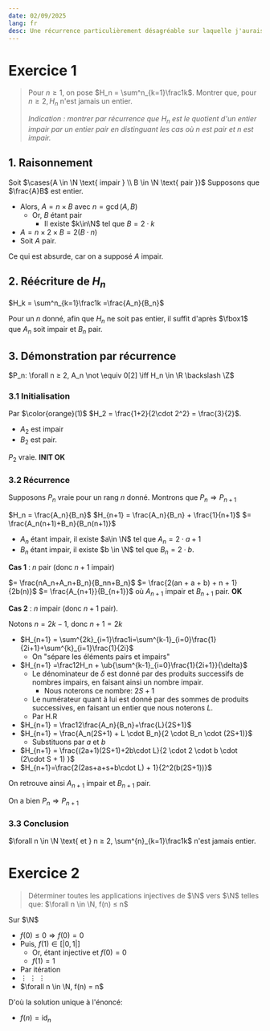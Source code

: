 ```yaml
---
date: 02/09/2025
lang: fr
desc: Une récurrence particulièrement désagréable sur laquelle j'aurais besoin d'un peu d'aide.
---
```



$\newcommand{\cases}[1]{\begin{cases}#1\end{cases}}\newcommand{\N}{\mathbb{N}}\newcommand{\R}{\mathbb{R}}\newcommand{\Z}{\mathbb{Z}}\newcommand{\ub}[2]{\underset{#2}{\underbrace{#1}}}$

# Exercice 1

> Pour $n ≥ 1$, on pose $H_n = \sum^n_{k=1}\frac1k$.
> Montrer que, pour $n≥2, H_n$ n'est jamais un entier.
> 
> *Indication : montrer par récurrence que $H_n$ est le quotient d'un entier impair par un entier pair en distinguant les cas où $n$ est pair et $n$ est impair.*


## 1. Raisonnement

Soit $\cases{A \in \N \text{ impair } \\ B \in \N \text{ pair }}$
Supposons que $\frac{A}B$ est entier.
- Alors, $A=n \times B$ avec $n = \gcd(A, B)$
	- Or, $B$ étant pair
		- Il existe $k\in\N$ tel que $B = 2 \cdot k$
- $A = n \times 2 \times B = 2(B \cdot n)$   
- Soit $A$ pair.

Ce qui est absurde, car on a supposé $A$ impair.

## 2. Réécriture de $H_n$

$H_k = \sum^n_{k=1}\frac1k =\frac{A_n}{B_n}$ 

Pour un $n$ donné, afin que $H_n$ ne soit pas entier, il suffit d'après $\fbox1$ que $A_n$ soit impair et $B_n$ pair.
## 3. Démonstration par récurrence

$P_n: \forall n ≥ 2, A_n \not \equiv 0[2] \iff H_n \in \R \backslash \Z$ 

### 3.1 Initialisation

Par $\color{orange}(1)$
$H_2 = \frac{1+2}{2\cdot 2^2} = \frac{3}{2}$.
- $A_2$ est impair
- $B_2$ est pair.

$P_2$  vraie. **INIT OK**

### 3.2 Récurrence

Supposons $P_n$ vraie pour un rang $n$ donné. Montrons que $P_n \Rightarrow P_{n+1}$

$H_n = \frac{A_n}{B_n}$
$H_{n+1} = \frac{A_n}{B_n} + \frac{1}{n+1}$
$= \frac{A_n(n+1)+B_n}{B_n(n+1)}$
- $A_n$ étant impair, il existe $a\in \N$ tel que $A_n = 2 \cdot a + 1$
- $B_n$ étant impair, il existe $b \in \N$ tel que $B_n = 2 \cdot b$.

**Cas 1** : $n$ pair (donc $n+1$ impair)

$= \frac{nA_n+A_n+B_n}{B_nn+B_n}$
$= \frac{2(an + a + b) + n + 1}{2b(n)}$
$= \frac{A_{n+1}}{B_{n+1}}$ où $A_{n+1}$ impair et $B_{n+1}$ pair. **OK**

**Cas 2** : $n$ impair (donc $n+1$ pair).

Notons $n = 2k - 1$, donc $n+1 = 2k$
- $H_{n+1} = \sum^{2k}_{i=1}\frac1i=\sum^{k-1}_{i=0}\frac{1}{2i+1}+\sum^{k}_{i=1}\frac{1}{2i}$ 
	- On "sépare les éléments pairs et impairs"
- $H_{n+1} =\frac12H_n + \ub{\sum^{k-1}_{i=0}\frac{1}{2i+1}}{\delta}$ 
	- Le dénominateur de $\delta$ est donné par des produits successifs de nombres impairs, en faisant ainsi un nombre impair. 
		- Nous noterons ce nombre: $2S+1$
	- Le numérateur quant à lui est donné par des sommes de produits successives, en faisant un entier que nous noterons $L$. 
	- Par H.R
- $H_{n+1} = \frac12\frac{A_n}{B_n}+\frac{L}{2S+1}$ 
- $H_{n+1} = \frac{A_n(2S+1) + L \cdot B_n}{2 \cdot B_n \cdot (2S+1)}$
	- Substituons par $a$ et $b$ 
- $H_{n+1} = \frac{(2a+1)(2S+1)+2b\cdot L}{2 \cdot 2 \cdot b \cdot (2\cdot S + 1) }$
- $H_{n+1}=\frac{2(2as+a+s+b\cdot L) + 1}{2^2(b(2S+1))}$ 

On retrouve ainsi $A_{n+1}$ impair et $B_{n+1}$ pair. 

On a bien $P_n \Rightarrow P_{n+1}$

### 3.3 Conclusion

$\forall n \in \N \text{ et } n ≥ 2, \sum^{n}_{k=1}\frac1k$ n'est jamais entier. 


# Exercice 2

> Déterminer toutes les applications injectives de $\N$ vers $\N$ telles que:
> $\forall n \in \N, f(n) ≤ n$

Sur $\N$
- $f(0) ≤ 0 \Rightarrow f(0) = 0$
- Puis, $f(1) \in [| 0, 1|]$  
	- Or, étant injective et $f(0) = 0$
	- $f(1)=1$
- Par itération
- $\vdots \ \vdots \ \vdots$
- $\forall n \in \N, f(n) = n$

D'où la solution unique à l'énoncé:
- $f(n) = \text{id}_n$ 